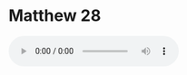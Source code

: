 # Matthew 28

<audio controls>
  <source src="https://openbible.com/audio/hays/BSB_40_Mat_028_H.mp3" type="audio/mp3" />
  <a href="https://openbible.com/audio/hays/BSB_40_Mat_028_H.mp3" download="https://openbible.com/audio/hays/BSB_40_Mat_028_H.mp3">Download MP3 audio</a>.
</audio>

<!--@include: @/bible/translations/bsb/40_mat/verses/028.md-->